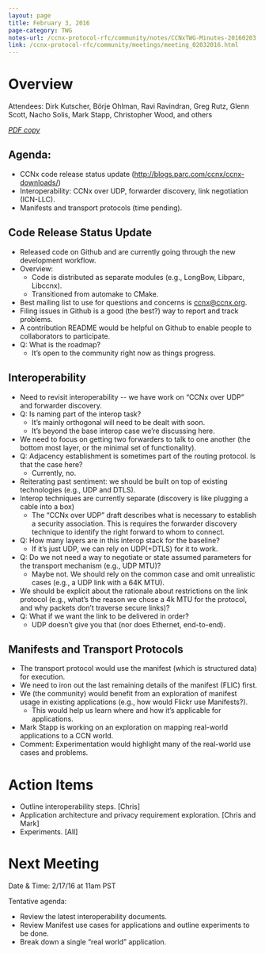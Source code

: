 ```yaml
---
layout: page
title: February 3, 2016
page-category: TWG
notes-url: /ccnx-protocol-rfc/community/notes/CCNxTWG-Minutes-20160203.pdf
link: /ccnx-protocol-rfc/community/meetings/meeting_02032016.html
---
```


# Overview

Attendees: Dirk Kutscher, Börje Ohlman, Ravi Ravindran, Greg Rutz, Glenn Scott, Nacho Solis, Mark Stapp, Christopher Wood, and others

[*PDF copy*](/ccnx-protocol-rfc/community/notes/CCNxTWG-Minutes-20160203.pdf)

## Agenda:

- CCNx code release status update (http://blogs.parc.com/ccnx/ccnx-downloads/)
- Interoperability: CCNx over UDP, forwarder discovery, link negotiation (ICN-LLC).
- Manifests and transport protocols (time pending).

## Code Release Status Update

- Released code on Github and are currently going through the new development workflow.
- Overview:
    - Code is distributed as separate modules (e.g., LongBow, Libparc, Libccnx).
    - Transitioned from automake to CMake.
- Best mailing list to use for questions and concerns is ccnx@ccnx.org.
- Filing issues in Github is a good (the best?) way to report and track problems.
- A contribution README would be helpful on Github to enable people to collaborators to participate.
- Q: What is the roadmap?
    - It’s open to the community right now as things progress.

## Interoperability

- Need to revisit interoperability -- we have work on “CCNx over UDP” and forwarder discovery.
- Q: Is naming part of the interop task?
    - It’s mainly orthogonal will need to be dealt with soon.
    - It’s beyond the base interop case we’re discussing here.
- We need to focus on getting two forwarders to talk to one another (the bottom most layer, or the minimal set of functionality).
- Q: Adjacency establishment is sometimes part of the routing protocol. Is that the case here?
    - Currently, no.
- Reiterating past sentiment: we should be built on top of existing technologies (e.g., UDP and DTLS).
- Interop techniques are currently separate (discovery is like plugging a cable into a box)
    - The “CCNx over UDP” draft describes what is necessary to establish a security association. This is requires the forwarder discovery technique to identify the right forward to whom to connect.
- Q: How many layers are in this interop stack for the baseline?
    - If it’s just UDP, we can rely on UDP(+DTLS) for it to work.
- Q: Do we not need a way to negotiate or state assumed parameters for the transport mechanism (e.g., UDP MTU)?
    - Maybe not. We should rely on the common case and omit unrealistic cases (e.g., a UDP link with a 64K MTU).
- We should be explicit about the rationale about restrictions on the link protocol (e.g., what’s the reason we chose a 4k MTU for the protocol, and why packets don’t traverse secure links)?
- Q: What if we want the link to be delivered in order?
    - UDP doesn’t give you that (nor does Ethernet, end-to-end).

## Manifests and Transport Protocols

- The transport protocol would use the manifest (which is structured data) for execution.
- We need to iron out the last remaining details of the manifest (FLIC) first.
- We (the community) would benefit from an exploration of manifest usage in existing applications (e.g., how would Flickr use Manifests?).
    - This would help us learn where and how it’s applicable for applications.
- Mark Stapp is working on an exploration on mapping real-world applications to a CCN world.
- Comment: Experimentation would highlight many of the real-world use cases and problems.

# Action Items

- Outline interoperability steps. [Chris]
- Application architecture and privacy requirement exploration. [Chris and Mark]
- Experiments. [All]

# Next Meeting

Date & Time: 2/17/16 at 11am PST

Tentative agenda:

- Review the latest interoperability documents.
- Review Manifest use cases for applications and outline experiments to be done.
- Break down a single “real world” application.
